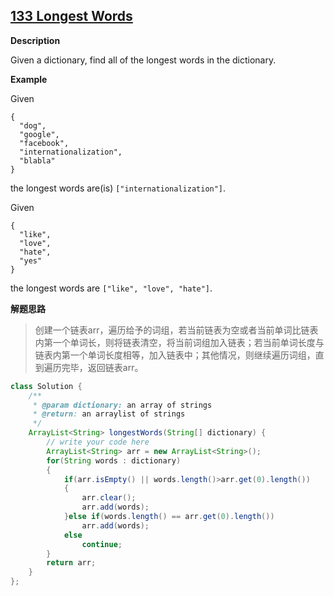 ## [**133 Longest Words**](http://www.lintcode.com/en/problem/longest-words)

**Description**

Given a dictionary, find all of the longest words in the dictionary.

**Example**

Given

```
{
  "dog",
  "google",
  "facebook",
  "internationalization",
  "blabla"
}

```

the longest words are(is) `["internationalization"]`.

Given

```
{
  "like",
  "love",
  "hate",
  "yes"
}
```

the longest words are `["like", "love", "hate"]`.

**解题思路**

> 创建一个链表arr，遍历给予的词组，若当前链表为空或者当前单词比链表内第一个单词长，则将链表清空，将当前词组加入链表；若当前单词长度与链表内第一个单词长度相等，加入链表中；其他情况，则继续遍历词组，直到遍历完毕，返回链表arr。

```java
class Solution {
    /**
     * @param dictionary: an array of strings
     * @return: an arraylist of strings
     */
    ArrayList<String> longestWords(String[] dictionary) {
        // write your code here
        ArrayList<String> arr = new ArrayList<String>();
        for(String words : dictionary)
        {
            if(arr.isEmpty() || words.length()>arr.get(0).length())
            {
                arr.clear();
                arr.add(words);
            }else if(words.length() == arr.get(0).length())
                arr.add(words);
            else
                continue;
        }
        return arr;
    }
};
```

